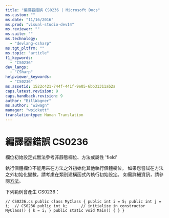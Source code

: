 ```yaml
---
title: "編譯器錯誤 CS0236 | Microsoft Docs"
ms.custom: ""
ms.date: "11/16/2016"
ms.prod: "visual-studio-dev14"
ms.reviewer: ""
ms.suite: ""
ms.technology: 
  - "devlang-csharp"
ms.tgt_pltfrm: ""
ms.topic: "article"
f1_keywords: 
  - "CS0236"
dev_langs: 
  - "CSharp"
helpviewer_keywords: 
  - "CS0236"
ms.assetid: 1522c421-744f-441f-9e05-6bb31311ab2a
caps.latest.revision: 9
caps.handback.revision: 9
author: "BillWagner"
ms.author: "wiwagn"
manager: "wpickett"
translationtype: Human Translation
---
```

# 編譯器錯誤 CS0236
欄位初始設定式無法參考非靜態欄位、方法或屬性 'field'  
  
 執行個體欄位不能用來在方法之外初始化其他執行個體欄位。 如果您嘗試在方法之外初始化變數，請考慮在類別建構函式內執行初始設定。 如需詳細資訊，請參閱[方法](../../csharp/programming-guide/classes-and-structs/methods.md)。  
  
 下列範例會產生 CS0236：  
  
```  
// CS0236.cs public class MyClass { public int i = 5; public int j = i;  // CS0236 public int k;      // initialize in constructor MyClass() { k = i; } public static void Main() { } }  
```